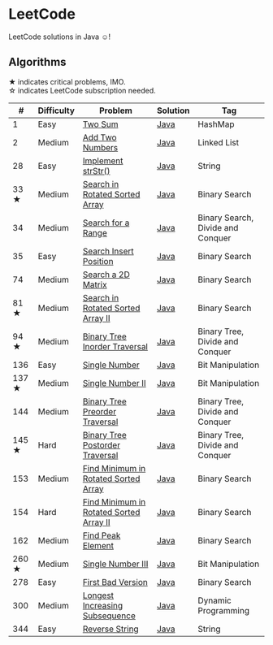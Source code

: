 # LeetCode

LeetCode solutions in Java ☺!

## Algorithms

★ indicates critical problems, IMO.  
☆ indicates LeetCode subscription needed.

|#|Difficulty|Problem|Solution|Tag| 
|-|----------|-------|--------|---|
|1|Easy|[Two Sum](https://leetcode.com/problems/two-sum/)|[Java](./problems/algorithms/TwoSum.java)|HashMap|
|2|Medium|[Add Two Numbers](https://leetcode.com/problems/add-two-numbers/)|[Java](./problems/algorithms/AddTwoNumbers.java)|Linked List|
|28|Easy|[Implement strStr()](https://leetcode.com/problems/implement-strstr/)|[Java](./problems/algorithms/ImplementStrStr.java)|String|
|33 ★|Medium|[Search in Rotated Sorted Array](https://leetcode.com/problems/search-in-rotated-sorted-array/)|[Java](./problems/algorithms/SearchInRotatedSortedArray.java)|Binary Search|
|34|Medium|[Search for a Range](https://leetcode.com/problems/search-for-a-range/)|[Java](./problems/algorithms/SearchForARange.java)|Binary Search, Divide and Conquer|
|35|Easy|[Search Insert Position](https://leetcode.com/problems/search-insert-position/)|[Java](./problems/algorithms/SearchInsertPosition.java)|Binary Search|
|74|Medium|[Search a 2D Matrix](https://leetcode.com/problems/search-a-2d-matrix/)|[Java](./problems/algorithms/SearchA2DMatrix.java)|Binary Search|
|81 ★|Medium|[Search in Rotated Sorted Array II](https://leetcode.com/problems/search-in-rotated-sorted-array-ii/)|[Java](./problems/algorithms/SearchInRotatedSortedArrayII.java)|Binary Search|
|94 ★|Medium|[Binary Tree Inorder Traversal](https://leetcode.com/problems/binary-tree-inorder-traversal/)|[Java](./problems/algorithms/BinaryTreeInorderTraversal.java)|Binary Tree, Divide and Conquer|
|136|Easy|[Single Number](https://leetcode.com/problems/single-number/)|[Java](./problems/algorithms/SingleNumber.java)|Bit Manipulation|
|137 ★|Medium|[Single Number II](https://leetcode.com/problems/single-number-ii/)|[Java](./problems/algorithms/SingleNumberII.java)|Bit Manipulation|
|144|Medium|[Binary Tree Preorder Traversal](https://leetcode.com/problems/binary-tree-preorder-traversal/)|[Java](./problems/algorithms/BinaryTreePreorderTraversal.java)|Binary Tree, Divide and Conquer|
|145 ★|Hard|[Binary Tree Postorder Traversal](https://leetcode.com/problems/binary-tree-postorder-traversal/)|[Java](./problems/algorithms/BinaryTreePostorderTraversal.java)|Binary Tree, Divide and Conquer|
|153|Medium|[Find Minimum in Rotated Sorted Array](https://leetcode.com/problems/find-minimum-in-rotated-sorted-array/)|[Java](./problems/algorithms/FindMinimumInRotatedSortedArray.java)|Binary Search|
|154|Hard|[Find Minimum in Rotated Sorted Array II](https://leetcode.com/problems/find-minimum-in-rotated-sorted-array-ii/)|[Java](./problems/algorithms/FindMinimumInRotatedSortedArrayII.java)|Binary Search|
|162|Medium|[Find Peak Element](https://leetcode.com/problems/find-peak-element/)|[Java](./problems/algorithms/FindPeakElement.java)|Binary Search|
|260 ★|Medium|[Single Number III](https://leetcode.com/problems/single-number-iii/)|[Java](./problems/algorithms/SingleNumberIII.java)|Bit Manipulation|
|278|Easy|[First Bad Version](https://leetcode.com/problems/first-bad-version/)|[Java](./problems/algorithms/FirstBadVersion.java)|Binary Search|
|300|Medium|[Longest Increasing Subsequence](https://leetcode.com/problems/longest-increasing-subsequence/)|[Java](./problems/algorithms/LongestIncreasingSubsequence.java)|Dynamic Programming|
|344|Easy|[Reverse String](https://leetcode.com/problems/reverse-string/)|[Java](./problems/algorithms/ReverseString.java)|String|
